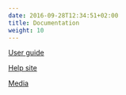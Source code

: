 ```yaml
---
date: 2016-09-28T12:34:51+02:00
title: Documentation
weight: 10
---
```


[User guide](/documentation/HBP_SP8_UserGuide_latest.pdf)

[Help site](https://mip.humanbrainproject.eu/help/)

[Media](https://mip.humanbrainproject.eu/help/media)
